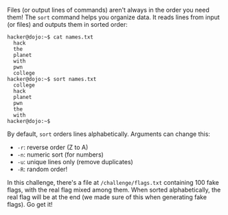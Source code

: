 Files (or output lines of commands) aren't always in the order you need them!
The `sort` command helps you organize data.
It reads lines from input (or files) and outputs them in sorted order:

```console
hacker@dojo:~$ cat names.txt
  hack
  the
  planet
  with
  pwn
  college
hacker@dojo:~$ sort names.txt
  college
  hack
  planet
  pwn
  the
  with
hacker@dojo:~$
```

By default, `sort` orders lines alphabetically.
Arguments can change this:

- `-r`: reverse order (Z to A)
- `-n`: numeric sort (for numbers)
- `-u`: unique lines only (remove duplicates)
- `-R`: random order!

In this challenge, there's a file at `/challenge/flags.txt` containing 100 fake flags, with the real flag mixed among them.
When sorted alphabetically, the real flag will be at the end (we made sure of this when generating fake flags).
Go get it!
